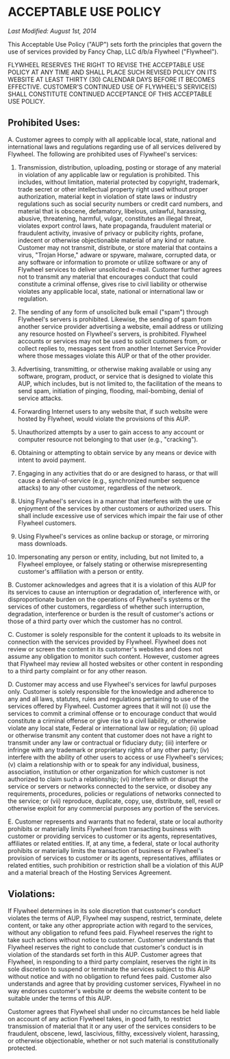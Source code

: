 # ACCEPTABLE USE POLICY

*Last Modified: August 1st, 2014*

This Acceptable Use Policy ("AUP") sets forth the principles that
govern the use of services provided by Fancy Chap, LLC d/b/a Flywheel
("Flywheel").

FLYWHEEL RESERVES THE RIGHT TO REVISE THE ACCEPTABLE USE POLICY AT
ANY TIME AND SHALL PLACE SUCH REVISED POLICY ON ITS WEBSITE AT LEAST
THIRTY (30) CALENDAR DAYS BEFORE IT BECOMES EFFECTIVE. CUSTOMER'S
CONTINUED USE OF FLYWHEEL'S SERVICE(S) SHALL CONSTITUTE CONTINUED
ACCEPTANCE OF THIS ACCEPTABLE USE POLICY.

## Prohibited Uses:

A. Customer agrees to comply with all applicable local, state,
national and international laws and regulations regarding use of all
services delivered by Flywheel.  The following are prohibited uses of
Flywheel's services:

1. Transmission, distribution, uploading, posting or storage of any
material in violation of any applicable law or regulation is
prohibited. This includes, without limitation, material protected by
copyright, trademark, trade secret or other intellectual property
right used without proper authorization, material kept in violation
of state laws or industry regulations such as social security numbers
or credit card numbers, and material that is obscene, defamatory,
libelous, unlawful, harassing, abusive, threatening, harmful, vulgar,
constitutes an illegal threat, violates export control laws, hate
propaganda, fraudulent material or fraudulent activity, invasive of
privacy or publicity rights, profane, indecent or otherwise
objectionable material of any kind or nature.  Customer may not
transmit, distribute, or store material that contains a virus,
"Trojan Horse," adware or spyware, malware, corrupted data, or any
software or information to promote or utilize software or any of
Flywheel services to deliver unsolicited e-mail.  Customer further
agrees not to transmit any material that encourages conduct that
could constitute a criminal offense, gives rise to civil liability or
otherwise violates any applicable local, state, national or
international law or regulation.

2. The sending of any form of unsolicited bulk email ("spam") through
Flywheel's servers is prohibited.  Likewise, the sending of spam from
another service provider advertising a website, email address or
utilizing any resource hosted on Flywheel's servers, is prohibited. 
Flywheel accounts or services may not be used to solicit customers
from, or collect replies to, messages sent from another Internet
Service Provider where those messages violate this AUP or that of the
other provider.

3. Advertising, transmitting, or otherwise making available or using
any software, program, product, or service that is designed to
violate this AUP, which includes, but is not limited to, the
facilitation of the means to send spam, initiation of pinging,
flooding, mail-bombing, denial of service attacks.

4. Forwarding Internet users to any website that, if such website
were hosted by Flywheel, would violate the provisions of this AUP.

5. Unauthorized attempts by a user to gain access to any account or
computer resource not belonging to that user (e.g., "cracking").

6. Obtaining or attempting to obtain service by any means or device
with intent to avoid payment.

7. Engaging in any activities that do or are designed to harass, or
that will cause a denial-of-service (e.g., synchronized number
sequence attacks) to any other customer, regardless of the network.

8. Using Flywheel's services in a manner that interferes with the use
or enjoyment of the services by other customers or authorized users.
This shall include excessive use of services which impair the fair
use of other Flywheel customers.

9. Using Flywheel's services as online backup or storage, or
mirroring mass downloads.

10. Impersonating any person or entity, including, but not limited
to, a Flywheel employee, or falsely stating or otherwise
misrepresenting customer's affiliation with a person or entity.

B. Customer acknowledges and agrees that it is a violation of this
AUP for its services to cause an interruption or degradation of,
interference with, or disproportionate burden on the operations of
Flywheel's systems or the services of other customers, regardless of
whether such interruption, degradation, interference or burden is the
result of customer's actions or those of a third party over which the
customer has no control.

C. Customer is solely responsible for the content it uploads to its
website in connection with the services provided by Flywheel. 
Flywheel does not review or screen the content in its customer's
websites and does not assume any obligation to monitor such content. 
However, customer agrees that Flywheel may review all hosted websites
or other content in responding to a third party complaint or for any
other reason.

D. Customer may access and use Flywheel's services for lawful
purposes only.  Customer is solely responsible for the knowledge and
adherence to any and all laws, statutes, rules and regulations
pertaining to use of the services offered by Flywheel.  Customer
agrees that it will not (i) use the services to commit a criminal
offense or to encourage conduct that would constitute a criminal
offense or give rise to a civil liability, or otherwise violate any
local state, Federal or international law or regulation; (ii) upload
or otherwise transmit any content that customer does not have a right
to transmit under any law or contractual or fiduciary duty; (iii)
interfere or infringe with any trademark or proprietary rights of any
other party; (iv) interfere with the ability of other users to access
or use Flywheel's services; (v) claim a relationship with or to speak
for any individual, business, association, institution or other
organization for which customer is not authorized to claim such a
relationship; (vi) interfere with or disrupt the service or servers
or networks connected to the service, or disobey any requirements,
procedures, policies or regulations of networks connected to the
service; or (vii) reproduce, duplicate, copy, use, distribute, sell,
resell or otherwise exploit for any commercial purposes any portion
of the services.

E. Customer represents and warrants that no federal, state or local
authority prohibits or materially limits Flywheel from transacting
business with customer or providing services to customer or its
agents, representatives, affiliates or related entities.  If, at any
time, a federal, state or local authority prohibits or materially
limits the transaction of business or Flywheel's provision of
services to customer or its agents, representatives, affiliates or
related entities, such prohibition or restriction shall be a
violation of this AUP and a material breach of the Hosting Services
Agreement.

## Violations:

If Flywheel determines in its sole discretion that customer's conduct
violates the terms of AUP, Flywheel may suspend, restrict, terminate,
delete content, or take any other appropriate action with regard to
the services, without any obligation to refund fees paid.  Flywheel
reserves the right to take such actions without notice to customer.
Customer understands that Flywheel reserves the right to conclude
that customer's conduct is in violation of the standards set forth in
this AUP.  Customer agrees that Flywheel, in responding to a third
party complaint, reserves the right in its sole discretion to suspend
or terminate the services subject to this AUP without notice and with
no obligation to refund fees paid. Customer also understands and
agree that by providing customer services, Flywheel in no way
endorses customer's website or deems the website content to be
suitable under the terms of this AUP.

Customer agrees that Flywheel shall under no circumstances be held
liable on account of any action Flywheel takes, in good faith, to
restrict transmission of material that it or any user of the services
considers to be fraudulent, obscene, lewd, lascivious, filthy,
excessively violent, harassing, or otherwise objectionable, whether
or not such material is constitutionally protected.
